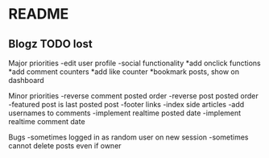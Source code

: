 # README
## Blogz TODO lost

Major priorities
-edit user profile
-social functionality
*add onclick functions
*add comment counters
*add like counter
*bookmark posts, show on dashboard


Minor priorities
-reverse comment posted order
-reverse post posted order
-featured post is last posted post 
-footer links
-index side articles
-add usernames to comments
-implement realtime posted date
-implement realtime comment date


Bugs
-sometimes logged in as random user on new session
-sometimes cannot delete posts even if owner

